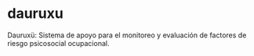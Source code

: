 # dauruxu
Dauruxü: Sistema de apoyo para el monitoreo y evaluación de factores de riesgo psicosocial ocupacional.
